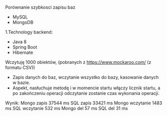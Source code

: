 Porównanie szybkosci zapisu baz
- MySQL
- MongoDB

1.Technology backend:
- Java 8
- Spring Boot
- Hibernate
     

Wczytuję  1000 obiektów, (pobranych 
z https://www.mockaroo.com/ (z formatu CSV))

- Zapis danych do baz, wczytanie wszystko do bazy, kasowanie danych w bazie. 
- Aspekt, nasłuchuje metodę 
i w momencie startu włączy licznik startu, a po zakończeniu 
operacji odczytanie zostanie czas wykonania operacji.


Wynik:
Mongo zapis
37544 ms
SQL zapis
33421 ms
Mongo wczytanie
1483 ms
SQL wczytanie
532 ms
Mongo del
57 ms
SQL del
31 ms
